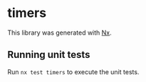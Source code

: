 # timers

This library was generated with [Nx](https://nx.dev).

## Running unit tests

Run `nx test timers` to execute the unit tests.
